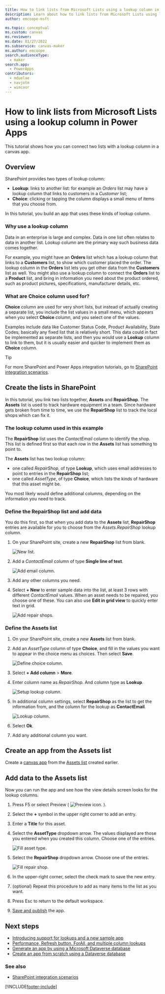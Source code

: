 ```yaml
---
title: How to link lists from Microsoft Lists using a lookup column in Power Apps
description: Learn about how to link lists from Microsoft Lists using lookup columns in Power Apps.
author: emcoope-msft

ms.topic: conceptual
ms.custom: canvas
ms.reviewer: 
ms.date: 01/27/2022
ms.subservice: canvas-maker
ms.author: emcoope
search.audienceType: 
  - maker
search.app: 
  - PowerApps
contributors:
  - mduelae
  - navjotm
  - wimcoor
---
```

# How to link lists from Microsoft Lists using a lookup column in Power Apps

This tutorial shows how you can connect two lists with a lookup column in a canvas app.

## Overview

SharePoint provides two types of lookup column:

* **Lookup**: links to another list: for example an *Orders* list may have a lookup column that links to customers in a *Customer* list;
* **Choice**: clicking or tapping the column displays a small menu of items that you choose from.

In this tutorial, you build an app that uses these kinds of lookup column.

### Why use a lookup column

Data in an enterprise is large and complex. Data in one list often relates to data in another list. Lookup column are the primary way such business data comes together.

For example, you might have an **Orders** list which has a lookup column that links to a **Customers** list, to show which customer placed the order. The lookup column in the **Orders** list lets you get other data from the **Customers** list as well. You might also use a lookup column to connect the **Orders** list to a **Product** list, and bring in information you need about the product ordered, such as product pictures, specifications, manufacturer details, etc.

### What are Choice column used for?

**Choice** column are used for very short lists, but instead of actually creating a separate list, you include the list values in a small menu, which appears when you select **Choice** column, and you select one of the values.

Examples include data like Customer Status Code, Product Availability, State Codes; basically any fixed list that is relatively short. This data could in fact be implemented as separate lists, and then you would use a **Lookup** column to link to them, but it is usually easier and quicker to implement them as **Choice** column.

>[!TIP]
> For more SharePoint and Power Apps integration tutorials, go to [SharePoint integration scenarios](sharepoint/scenarios-intro.md).

## Create the lists in SharePoint

In this tutorial, you link two lists together, **Assets** and **RepairShop**. The **Assets** list is used to track hardware equipment in a team. Since hardware gets broken from time to time, we use the **RepairShop** list to track the local shops which can fix it.

### The lookup column used in this example

The **RepairShop** list uses the *ContactEmail* column to identify the shop. This list is defined first so that each row in the **Assets** list has something to point to.

The **Assets** list has two lookup column:

* one called *RepairShop*, of type **Lookup**, which uses email addresses to point to entries in the **RepairShop** list;
* one called *AssetType*, of type **Choice**, which lists the kinds of hardware that this asset might be.

You most likely would define additional columns, depending on the information you need to track.

### Define the RepairShop list and add data

You do this first, so that when you add data to the **Assets** list, **RepairShop** entries are available for you to choose from the *Assets.RepairShop* lookup column.

1. On your SharePoint site, create a new **RepairShop** list from blank.

    ![New list.](./media/sharepoint-lookup-fields/new-list.png)

2. Add a *ContactEmail* column of type **Single line of text**.

    ![Add email column.](./media/sharepoint-lookup-fields/add-email-field.png)

3. Add any other columns you need.

4. Select **+ New** to enter sample data into the list, at least 3 rows with different *ContactEmail* values. When an asset needs to be repaired, you choose one of these. You can also use **Edit in grid view** to quickly enter text in grid.

    ![Add repair shops.](./media/sharepoint-lookup-fields/add-repair-shops.png)

### Define the Assets list

1. On your SharePoint site, create a new **Assets** list from blank.

1. Add an *AssetType* column of type **Choice**, and fill in the values you want to appear in the choice menu as choices. Then select **Save**.

    ![Define choice column.](./media/sharepoint-lookup-fields/define-choice-column.png)

1. Select **+ Add column** > **More**.

1. Enter column name as *RepairShop*. And column type as **Lookup**.

    ![Setup lookup column.](./media/sharepoint-lookup-fields/setup-lookup-column.png)

1. In additional column settings, select **RepairShop** as the list to get the information from, and the column for the lookup as **ContactEmail**.

    ![Lookup column.](./media/sharepoint-lookup-fields/lookup-column.png)

1. Select **Ok**.

1. Add any additional column you want.

## Create an app from the Assets list

Create a [canvas app](app-from-sharepoint.md) from the [Assets list](#define-the-assets-list) created earlier.

## Add data to the Assets list

Now you can run the app and see how the view details screen looks for the lookup columns.

1. Press F5 or select Preview ( ![Preview icon.](./media/sharepoint-lookup-fields/preview.png) ).

2. Select the **+** symbol in the upper right corner to add an entry.

3. Enter a **Title** for this asset.

4. Select the **AssetType** dropdown arrow. The values displayed are those you entered when you created this column. Choose one of the entries.

    ![Fill asset type.](./media/sharepoint-lookup-fields/fill-asset-type-3.png)

5. Select the **RepairShop** dropdown arrow. Choose one of the entries.

    ![Fill repair shop.](./media/sharepoint-lookup-fields/fill-repair-shop-3.png)

6. In the upper-right corner, select the check mark to save the new entry.

7. (optional) Repeat this procedure to add as many items to the list as you want.

8. Press Esc to return to the default workspace.

9. [Save and publish](save-publish-app.md) the app.

## Next steps

* [Introducing support for lookups and a new sample app](https://powerapps.microsoft.com/blog/support-for-lookups/)
* [Performance, Refresh button, ForAll, and multiple column lookups](https://powerapps.microsoft.com/blog/performance-refresh-forall-multiple-field-lookups-531/)
* [Generate an app by using a Microsoft Dataverse database](data-platform-create-app.md)
* [Create an app from scratch using a Dataverse database](data-platform-create-app-scratch.md)

### See also

- [SharePoint integration scenarios](sharepoint/scenarios-intro.md)


[!INCLUDE[footer-include](../../includes/footer-banner.md)]